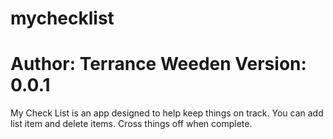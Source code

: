 # mychecklist
Author: Terrance Weeden
Version: 0.0.1
==============================================================
My Check List is an app designed to help keep things on track. 
You can add list item and delete items.
Cross things off when complete.
